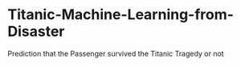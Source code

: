 # Titanic-Machine-Learning-from-Disaster
Prediction that the Passenger survived the Titanic Tragedy or not

